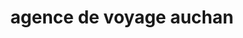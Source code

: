 ---
title: "agence de voyage auchan"
url: /aubagne/agence-de-voyage-auchan/
shop: agence de voyage
---